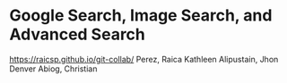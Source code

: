 # Google Search, Image Search, and Advanced Search
https://raicsp.github.io/git-collab/
  Perez, Raica Kathleen
Alipustain, Jhon Denver
Abiog, Christian
